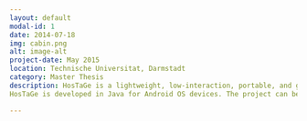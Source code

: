 ```yaml
---
layout: default
modal-id: 1
date: 2014-07-18
img: cabin.png
alt: image-alt
project-date: May 2015
location: Technische Universitat, Darmstadt
category: Master Thesis
description: HosTaGe is a lightweight, low-interaction, portable, and generic honeypot for mobile devices that aims on the detection of malicious, wireless network environments. As most malware propagate over the network via specific protocols, a low-interaction honeypot located at a mobile device can check wireless networks for actively propagating malware. We envision such honeypots running on all kinds of mobile devices, e.g., smartphones and tablets, to provide a quick assessment on the potential security state of a network.
HosTaGe is developed in Java for Android OS devices. The project can be accessed from the public repository  <a href="https://github.com/sastry17/HosTaGe">here</a>. 

---
```

